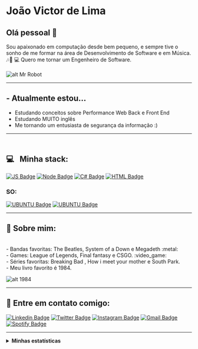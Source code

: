 # João Victor de Lima

## Olá pessoal 👋
Sou apaixonado em computação desde bem pequeno, e sempre tive o sonho de me formar na área de Desenvolvimento de Software e em Música. :notes::musical_note:&nbsp;:computer:
Quero me tornar um Engenheiro de Software.
<br/><br/>
![alt Mr Robot](https://thumbs.gfycat.com/ActualGiftedHapuku-size_restricted.gif)


***

## - Atualmente estou...

- Estudando conceitos sobre Performance Web Back e Front End </br>
- Estudando MUITO inglês
- Me tornando um entusiasta de segurança da informação :)
****

## <br/> :computer: &nbsp; Minha stack: 
<p align="center">

[![JS Badge](https://img.shields.io/badge/JavaScript-323330?style=for-the-badge&logo=javascript&logoColor=F7DF1E)]()
[![Node Badge](https://img.shields.io/badge/Node.js-43853D?style=for-the-badge&logo=node.js&logoColor=white)]()
[![C# Badge](https://img.shields.io/badge/C%23-239120?style=for-the-badge&logo=c-sharp&logoColor=white)]()
[![HTML Badge](https://img.shields.io/badge/HTML5-E34F26?style=for-the-badge&logo=html5&logoColor=white)]()
</p>

### SO: 
[![UBUNTU Badge](https://img.shields.io/badge/Ubuntu-E95420?style=for-the-badge&logo=ubuntu&logoColor=white)]()
[![UBUNTU Badge](https://img.shields.io/badge/Windows-0078D6?style=for-the-badge&logo=windows&logoColor=white)]()
****
## 💬 Sobre mim: 
<br>
- Bandas favoritas: The Beatles, System of a Down e Megadeth :metal:
</br>
- Games: League of Legends, Final fantasy e CSGO. :video_game:
<br/>
- Séries favoritas: Breaking Bad , How i meet your mother e South Park.
<br/>
- Meu livro favorito é 1984.

![alt 1984](https://media1.tenor.com/images/62a7b2002c8daa031b06e100a6952782/tenor.gif?itemid=8163429)


****
## :email:  Entre em contato comigo:

[![Linkedin Badge](https://img.shields.io/badge/LinkedIn-0077B5?style=for-the-badge&logo=linkedin&logoColor=white)](https://www.linkedin.com/in/jv3985/)
[![Twitter Badge](https://img.shields.io/badge/Twitter-1DA1F2?style=for-the-badge&logo=twitter&logoColor=white)](https://twitter.com/JvRoot3985)
[![Instagram Badge](https://img.shields.io/badge/Instagram-E4405F?style=for-the-badge&logo=instagram&logoColor=white)](https://www.instagram.com/dev.jv/)
[![Gmail Badge](https://img.shields.io/badge/Gmail-D14836?style=for-the-badge&logo=gmail&logoColor=white)](https://mail.google.com/mail/?view=cm&fs=1&to=joaovlima.delima@gmail.com)
[![Spotify Badge](https://img.shields.io/badge/Spotify-1ED760?&style=for-the-badge&logo=spotify&logoColor=white)](https://open.spotify.com/user/shadow3985)

****
<details>
  <summary> <b> Minhas estatísticas </b></summary>
  
  <br>
  

[![Anurag's github stats](https://github-readme-stats.vercel.app/api?username=jv-root)](https://github.com/anuraghazra/github-readme-stats)

</details>
